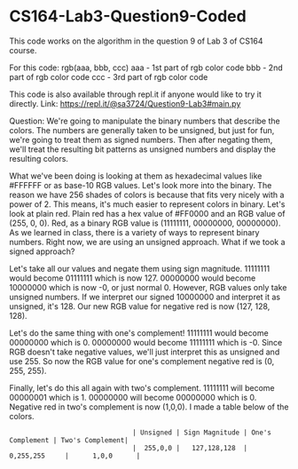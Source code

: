 # CS164-Lab3-Question9-Coded
This code works on the algorithm in the question 9 of Lab 3 of CS164 course.

For this code:
rgb(aaa, bbb, ccc)
aaa - 1st part of rgb color code
bbb - 2nd part of rgb color code
ccc - 3rd part of rgb color code

This code is also available through repl.it if anyone would like to try it directly. Link: https://repl.it/@sa3724/Question9-Lab3#main.py

Question:
We're going to manipulate the binary numbers that describe the colors. The numbers are generally taken to be unsigned, but just for fun, we're going to treat them as signed numbers. Then after negating them, we'll treat the resulting bit patterns as unsigned numbers and display the resulting colors.

What we've been doing is looking at them as hexadecimal values like #FFFFFF or as base-10 RGB values. Let's look more into the binary. The reason we have 256 shades of colors is because that fits very nicely with a power of 2. This means, it's much easier to represent colors in binary. Let's look at plain red. Plain red has a hex value of #FF0000 and an RGB value of (255, 0, 0). Red, as a binary RGB value is (11111111, 00000000, 00000000). As we learned in class, there is a variety of ways to represent binary numbers. Right now, we are using an unsigned approach. What if we took a signed approach?

Let's take all our values and negate them using sign magnitude. 11111111 would become 01111111 which is now 127. 00000000 would become 10000000 which is now -0, or just normal 0. However, RGB values only take unsigned numbers. If we interpret our signed 10000000 and interpret it as unsigned, it's 128. Our new RGB value for negative red is now (127, 128, 128).

Let's do the same thing with one's complement! 11111111 would become 00000000 which is 0. 00000000 would become 11111111 which is -0. Since RGB doesn't take negative values, we'll just interpret this as unsigned and use 255. So now the RGB value for one's complement negative red is (0, 255, 255).

Finally, let's do this all again with two's complement. 11111111 will become 00000001 which is 1. 00000000 will become 00000000 which is 0. Negative red in two's complement is now (1,0,0). I made a table below of the colors.

                                   | Unsigned | Sign Magnitude | One's Complement | Two's Complement|
                                   |  255,0,0 |   127,128,128  |    0,255,255     |      1,0,0      |
